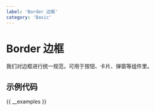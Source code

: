 ```yaml
---
label: 'Border 边框'
category: 'Basic'
---
```


# Border 边框

我们对边框进行统一规范，可用于按钮、卡片、弹窗等组件里。

## 示例代码

{{ __examples }}
